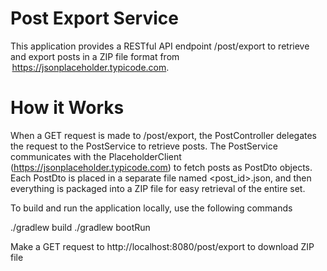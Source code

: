 # Post Export Service
This application provides a RESTful API endpoint /post/export to retrieve and export posts in a ZIP file format from  https://jsonplaceholder.typicode.com.

# How it Works
When a GET request is made to /post/export, the PostController delegates the request to the PostService to retrieve posts. The PostService communicates with the PlaceholderClient (https://jsonplaceholder.typicode.com) to fetch posts as PostDto objects. Each PostDto is placed in a separate file named <post_id>.json, and then everything is packaged into a ZIP file for easy retrieval of the entire set.

To build and run the application locally, use the following commands

./gradlew build
./gradlew bootRun

Make a GET request to http://localhost:8080/post/export to download ZIP file